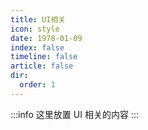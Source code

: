 ```yaml
---
title: UI相关
icon: style
date: 1978-01-09
index: false
timeline: false
article: false
dir:
  order: 1
---
```


:::info
这里放置 UI 相关的内容
:::

<Catalog />
